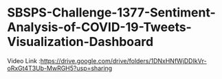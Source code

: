 # SBSPS-Challenge-1377-Sentiment-Analysis-of-COVID-19-Tweets-Visualization-Dashboard
Video Link :https://drive.google.com/drive/folders/1DNxHNfWjDDIkVr-oRxGt4T3Ub-MwRGH5?usp=sharing
